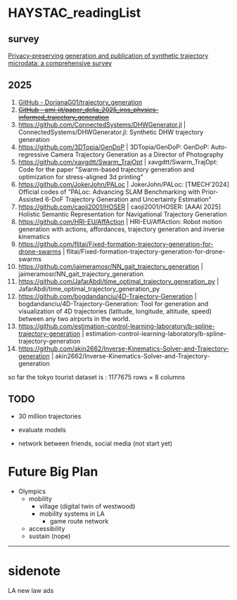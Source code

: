 # HAYSTAC_readingList

## survey

[Privacy-preserving generation and publication of synthetic trajectory microdata: a comprehensive survey](https://www.sciencedirect.com/science/article/pii/S1084804524001280)



## 2025

1. [GitHub - DorianaG01/trajectory\_generation](https://github.com/DorianaG01/trajectory_generation)
2. ~~[GitHub - ami-iit/paper\_delia\_2025\_iros\_physics-informed\_trajectory\_generation](https://github.com/ami-iit/paper_delia_2025_iros_physics-informed_trajectory_generation)~~
3. https://github.com/ConnectedSystems/DHWGenerator.jl | ConnectedSystems/DHWGenerator.jl: Synthetic DHW trajectory generation
4. https://github.com/3DTopia/GenDoP | 3DTopia/GenDoP: GenDoP: Auto-regressive Camera Trajectory Generation as a Director of Photography
5. https://github.com/xavgdtt/Swarm_TrajOpt | xavgdtt/Swarm_TrajOpt: Code for the paper &quot;Swarm-based trajectory generation and optimization for stress-aligned 3d printing&quot;
6. https://github.com/JokerJohn/PALoc | JokerJohn/PALoc: [TMECH'2024] Official codes of &rdquo;PALoc: Advancing SLAM Benchmarking with Prior-Assisted 6-DoF Trajectory Generation and Uncertainty Estimation&ldquo;
7. https://github.com/caoji2001/HOSER | caoji2001/HOSER: [AAAI 2025] Holistic Semantic Representation for Navigational Trajectory Generation
8. https://github.com/HRI-EU/AffAction | HRI-EU/AffAction: Robot motion generation with actions, affordances, trajectory generation and inverse kinematics
9. https://github.com/flitai/Fixed-formation-trajectory-generation-for-drone-swarms | flitai/Fixed-formation-trajectory-generation-for-drone-swarms
10. https://github.com/jaimeramosr/NN_gait_trajectory_generation | jaimeramosr/NN_gait_trajectory_generation
11. https://github.com/JafarAbdi/time_optimal_trajectory_generation_py | JafarAbdi/time_optimal_trajectory_generation_py
12. https://github.com/bogdandanciu/4D-Trajectory-Generation | bogdandanciu/4D-Trajectory-Generation: Tool for generation and visualization of 4D trajectories (latitude, longitude, altitude, speed) between any two airports in the world.
13. https://github.com/estimation-control-learning-laboratory/b-spline-trajectory-generation | estimation-control-learning-laboratory/b-spline-trajectory-generation
14. https://github.com/akin2662/Inverse-Kinematics-Solver-and-Trajectory-generation | akin2662/Inverse-Kinematics-Solver-and-Trajectory-generation


so far the tokyo tourist dataset is : 1177675 rows × 8 columns



## TODO
- 30 million trajectories
- evaluate models


- network between friends, social media (not start yet)

  

# Future Big Plan
- Olympics
  - mobility
    - village (digital twin of westwood)
    - mobility systems in LA
      - game route network
  - accessibility
  - sustain (nope)  

--- 

# sidenote
LA new law ads
